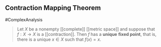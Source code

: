 ## Contraction Mapping Theorem
#ComplexAnalysis  

> Let $X$ be a nonempty [[complete]] [[metric space]] and suppose that $f: X \rightarrow X$ is a [[contraction]]. Then $f$ has a **unique** **fixed point**, that is, there is a unique $x \in X$ such that $f(x)=x$.